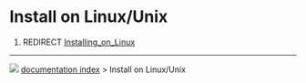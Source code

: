 # Install on Linux/Unix
1.  REDIRECT [Installing_on_Linux](Installing_on_Linux.md)



---
![](images/Button_right.svg) [documentation index](../README.md) > Install on Linux/Unix
